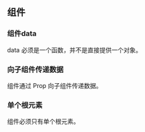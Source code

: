 ## 组件

### 组件data
data 必须是一个函数，并不是直接提供一个对象。


###  向子组件传递数据
组件通过 Prop 向子组件传递数据。


###  单个根元素
组件必须只有单个根元素。





